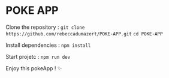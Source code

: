 # POKE APP

Clone the repository :
`git clone https://github.com/rebeccadumazert/POKE-APP.git`
`cd POKE-APP`

Install dependencies :
`npm install`

Start projetc :
`npm run dev`

Enjoy this pokeApp ! ✨
